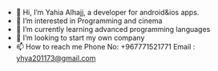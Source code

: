 - 👋 Hi, I’m  Yahia Alhajj, a developer for android&ios apps.
- 👀 I’m interested in Programming and cinema 
- 🌱 I’m currently learning advanced programming languages 
- 💞️ I’m looking to start my own company 
- 📫 How to reach me
  Phone No: +967771521771
  Email : yhya201173@gmail.com
  

<!---
yhya123/yhya123 is a ✨ special ✨ repository because its `README.md` (this file) appears on your GitHub profile.
You can click the Preview link to take a look at your changes.
--->
